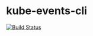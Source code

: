 # kube-events-cli

[![Build Status](https://app.travis-ci.com/floriandorau/kube-events-cli.svg?branch=main)](https://app.travis-ci.com/floriandorau/kube-events-cli)
